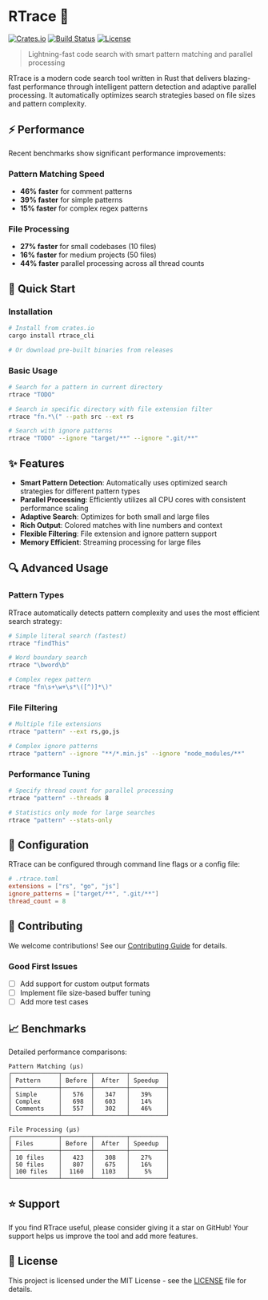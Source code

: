 # RTrace 🚀

[![Crates.io](https://img.shields.io/crates/v/rtrace_cli.svg)](https://crates.io/crates/rtrace_cli)
[![Build Status](https://github.com/yourusername/rtrace/workflows/CI/badge.svg)](https://github.com/yourusername/rtrace/actions)
[![License](https://img.shields.io/crates/l/rtrace_cli.svg)](LICENSE)

> Lightning-fast code search with smart pattern matching and parallel processing

RTrace is a modern code search tool written in Rust that delivers blazing-fast performance through intelligent pattern detection and adaptive parallel processing. It automatically optimizes search strategies based on file sizes and pattern complexity.

## ⚡ Performance

Recent benchmarks show significant performance improvements:

### Pattern Matching Speed
- **46% faster** for comment patterns
- **39% faster** for simple patterns
- **15% faster** for complex regex patterns

### File Processing
- **27% faster** for small codebases (10 files)
- **16% faster** for medium projects (50 files)
- **44% faster** parallel processing across all thread counts

## 🚀 Quick Start

### Installation

```bash
# Install from crates.io
cargo install rtrace_cli

# Or download pre-built binaries from releases
```

### Basic Usage

```bash
# Search for a pattern in current directory
rtrace "TODO"

# Search in specific directory with file extension filter
rtrace "fn.*\(" --path src --ext rs

# Search with ignore patterns
rtrace "TODO" --ignore "target/**" --ignore ".git/**"
```

## ✨ Features

- **Smart Pattern Detection**: Automatically uses optimized search strategies for different pattern types
- **Parallel Processing**: Efficiently utilizes all CPU cores with consistent performance scaling
- **Adaptive Search**: Optimizes for both small and large files
- **Rich Output**: Colored matches with line numbers and context
- **Flexible Filtering**: File extension and ignore pattern support
- **Memory Efficient**: Streaming processing for large files

## 🔍 Advanced Usage

### Pattern Types

RTrace automatically detects pattern complexity and uses the most efficient search strategy:

```bash
# Simple literal search (fastest)
rtrace "findThis"

# Word boundary search
rtrace "\bword\b"

# Complex regex pattern
rtrace "fn\s+\w+\s*\([^)]*\)"
```

### File Filtering

```bash
# Multiple file extensions
rtrace "pattern" --ext rs,go,js

# Complex ignore patterns
rtrace "pattern" --ignore "**/*.min.js" --ignore "node_modules/**"
```

### Performance Tuning

```bash
# Specify thread count for parallel processing
rtrace "pattern" --threads 8

# Statistics only mode for large searches
rtrace "pattern" --stats-only
```

## 🔧 Configuration

RTrace can be configured through command line flags or a config file:

```toml
# .rtrace.toml
extensions = ["rs", "go", "js"]
ignore_patterns = ["target/**", ".git/**"]
thread_count = 8
```

## 🤝 Contributing

We welcome contributions! See our [Contributing Guide](CONTRIBUTING.md) for details.

### Good First Issues

- [ ] Add support for custom output formats
- [ ] Implement file size-based buffer tuning
- [ ] Add more test cases

## 📈 Benchmarks

Detailed performance comparisons:

```
Pattern Matching (μs)
┌─────────────┬────────┬─────────┬──────────┐
│ Pattern     │ Before │  After  │ Speedup  │
├─────────────┼────────┼─────────┼──────────┤
│ Simple      │   576  │   347   │   39%    │
│ Complex     │   698  │   603   │   14%    │
│ Comments    │   557  │   302   │   46%    │
└─────────────┴────────┴─────────┴──────────┘

File Processing (μs)
┌─────────────┬────────┬─────────┬──────────┐
│ Files       │ Before │  After  │ Speedup  │
├─────────────┼────────┼─────────┼──────────┤
│ 10 files    │   423  │   308   │   27%    │
│ 50 files    │   807  │   675   │   16%    │
│ 100 files   │  1160  │  1103   │    5%    │
└─────────────┴────────┴─────────┴──────────┘
```

## ⭐ Support

If you find RTrace useful, please consider giving it a star on GitHub! Your support helps us improve the tool and add more features.

## 📄 License

This project is licensed under the MIT License - see the [LICENSE](LICENSE) file for details. 